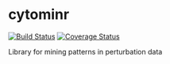 # cytominr
[![Build Status](https://travis-ci.org/CellProfiler/cytominr.png?branch=master)](https://travis-ci.org/CellProfiler/cytominr)
[![Coverage Status](https://img.shields.io/codecov/c/github/CellProfiler/cytominr/master.svg)](https://codecov.io/github/CellProfiler/cytominr?branch=master)

Library for mining patterns in perturbation data
